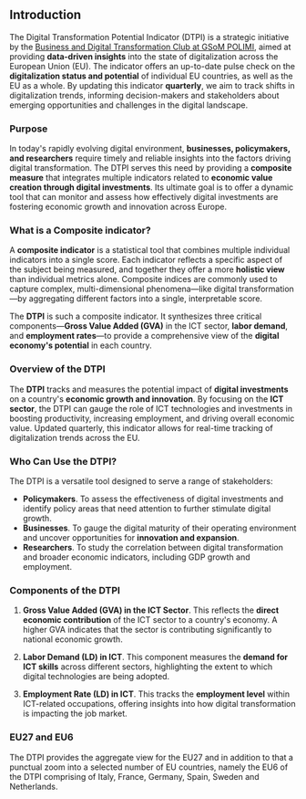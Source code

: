 ## Introduction

The Digital Transformation Potential Indicator (DTPI) is a strategic initiative by the [Business and Digital Transformation Club at GSoM POLIMI](https://bit.ly/bndtclub), aimed at providing **data-driven insights** into the state of digitalization across the European Union (EU). The indicator offers an up-to-date pulse check on the **digitalization status and potential** of individual EU countries, as well as the EU as a whole. By updating this indicator **quarterly**, we aim to track shifts in digitalization trends, informing decision-makers and stakeholders about emerging opportunities and challenges in the digital landscape.

### Purpose

In today's rapidly evolving digital environment, **businesses, policymakers, and researchers** require timely and reliable insights into the factors driving digital transformation. The DTPI serves this need by providing a **composite measure** that integrates multiple indicators related to **economic value creation through digital investments**. Its ultimate goal is to offer a dynamic tool that can monitor and assess how effectively digital investments are fostering economic growth and innovation across Europe.

### What is a Composite indicator?

A **composite indicator** is a statistical tool that combines multiple individual indicators into a single score. Each indicator reflects a specific aspect of the subject being measured, and together they offer a more **holistic view** than individual metrics alone. Composite indices are commonly used to capture complex, multi-dimensional phenomena—like digital transformation—by aggregating different factors into a single, interpretable score.

The **DTPI** is such a composite indicator. It synthesizes three critical components—**Gross Value Added (GVA)** in the ICT sector, **labor demand**, and **employment rates**—to provide a comprehensive view of the **digital economy's potential** in each country.

### Overview of the DTPI

The **DTPI** tracks and measures the potential impact of **digital investments** on a country's **economic growth and innovation**. By focusing on the **ICT sector**, the DTPI can gauge the role of ICT technologies and investments in boosting productivity, increasing employment, and driving overall economic value. Updated quarterly, this indicator allows for real-time tracking of digitalization trends across the EU.

### Who Can Use the DTPI?

The DTPI is a versatile tool designed to serve a range of stakeholders:

- **Policymakers**. To assess the effectiveness of digital investments and identify policy areas that need attention to further stimulate digital growth.
- **Businesses**. To gauge the digital maturity of their operating environment and uncover opportunities for **innovation and expansion**.
- **Researchers**. To study the correlation between digital transformation and broader economic indicators, including GDP growth and employment.

### Components of the DTPI

1. **Gross Value Added (GVA) in the ICT Sector**. This reflects the **direct economic contribution** of the ICT sector to a country's economy. A higher GVA indicates that the sector is contributing significantly to national economic growth.
   
2. **Labor Demand (LD) in ICT**. This component measures the **demand for ICT skills** across different sectors, highlighting the extent to which digital technologies are being adopted.

3. **Employment Rate (LD) in ICT**. This tracks the **employment level** within ICT-related occupations, offering insights into how digital transformation is impacting the job market.

### EU27 and EU6

The DTPI provides the aggregate view for the EU27 and in addition to that a punctual zoom into a selected number of EU countries, namely the EU6 of the DTPI comprising of Italy, France, Germany, Spain, Sweden and Netherlands. 